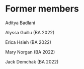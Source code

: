 # Former members

Aditya Badlani

Alyssa Guillu (BA 2022)

Erica Hsieh (BA 2022)

Mary Norgan (BA 2022)

Jack Demchak (BA 2022)